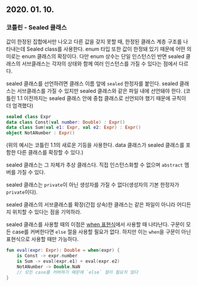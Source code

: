 ## 2020. 01. 10.

### 코틀린 - Sealed 클래스

값이 한정된 집합에서만 나오고 다른 값을 갖지 못할 때, 한정된 클래스 계층 구조를 나타내는데 Sealed class를 사용한다. enum 타입 또한 값이 한정돼 있기 때문에 어떤 의미로는 enum 클래스의 확장이다. 다만 enum 상수는 단일 인스턴스인 반면 sealed 클래스의 서브클래스는 각자의 상태와 함께 여러 인스턴스를 가질 수 있다는 점에서 다르다.

sealed 클래스를 선언하려면 클래스 이름 앞에 `sealed` 한정자를 붙인다. sealed 클래스는 서브클래스를 가질 수 있지만 sealed 클래스와 같은 파일 내에 선언돼야 한다. (코틀린 1.1 이전까지는 sealed 클래스 안에 중첩 클래스로 선언되야 했기 때문에 규칙이 더 엄격했다)

```kotlin
sealed class Expr
data class Const(val number: Double) : Expr()
data class Sum(val e1: Expr, val e2: Expr) : Expr()
object NotANumber : Expr()
```

(위의 예시는 코틀린 1.1의 새로운 기등을 사용한다. data 클래스가 sealed 클래스를 포함한 다른 클래스를 확장할 수 있다.)

sealed 클래스는 그 자체가 추상 클래스다. 직접 인스턴스화할 수 없으며 `abstract` 멤버를 가질 수 있다.

sealed 클래스는 `private`이 아닌 생성자를 가질 수 없다(생성자의 기본 한정자가 `private`이다).

sealed 클래스의 서브클래스를 확장(간접 상속)한 클래스는 같은 파일이 아니라 어디든지 위치할 수 있다는 점을 기억하라. 

sealed 클래스를 사용할 때의 이점은 [when 표현식][kt-when-expr]에서 사용할 때 나타난다. 구문이 모든 case를 커버한다면 `else` 절을 사용할 필요가 없다. 하지만 이는 `when`을 구문이 아닌 표현식으로 사용할 때만 가능하다.

```kotlin
fun eval(expr: Expr): Double = when(expr) {
    is Const -> expr.number
    is Sum -> eval(expr.e1) + eval(expr.e2)
    NotANumber -> Double.NaN
    // 모든 case를 커버하기 때문에 `else` 절이 필요치 않다
}
```



[kt-when-expr]: https://kotlinlang.org/docs/reference/control-flow.html#when-expression

